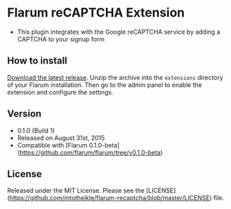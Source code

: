 # Flarum reCAPTCHA Extension

* This plugin integrates with the Google reCAPTCHA service by adding a CAPTCHA to your signup form

## How to install

[Download the latest release](https://github.com/s9e/flarum-ext-mediaembed/releases/latest). Unzip the archive into the `extensions` directory of your Flarum installation. Then go to the admin panel to enable the extension and configure the settings.

## Version
- 0.1.0 (Build 1)
- Released on August 31st, 2015
- Compatible with [Flarum 0.1.0-beta] (https://github.com/flarum/flarum/tree/v0.1.0-beta)

## License
Released under the MIT License. Please see the [LICENSE] (https://github.com/mtotheikle/flarum-recaptcha/blob/master/LICENSE) file.
